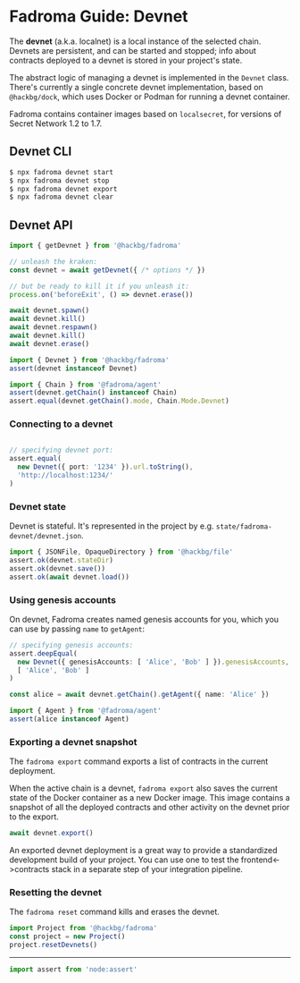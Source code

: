 # Fadroma Guide: Devnet

The **devnet** (a.k.a. localnet) is a local instance of the selected chain.
Devnets are persistent, and can be started and stopped; info about contracts
deployed to a devnet is stored in your project's state.

The abstract logic of managing a devnet is implemented in the `Devnet` class.
There's currently a single concrete devnet implementation, based on `@hackbg/dock`,
which uses Docker or Podman for running a devnet container.

Fadroma contains container images based on `localsecret`,
for versions of Secret Network 1.2 to 1.7.

## Devnet CLI

```sh
$ npx fadroma devnet start
$ npx fadroma devnet stop
$ npx fadroma devnet export
$ npx fadroma devnet clear
```

## Devnet API

```typescript
import { getDevnet } from '@hackbg/fadroma'

// unleash the kraken:
const devnet = await getDevnet({ /* options */ })

// but be ready to kill it if you unleash it:
process.on('beforeExit', () => devnet.erase())

await devnet.spawn()
await devnet.kill()
await devnet.respawn()
await devnet.kill()
await devnet.erase()

import { Devnet } from '@hackbg/fadroma'
assert(devnet instanceof Devnet)

import { Chain } from '@fadroma/agent'
assert(devnet.getChain() instanceof Chain)
assert.equal(devnet.getChain().mode, Chain.Mode.Devnet)
```

### Connecting to a devnet

```typescript

// specifying devnet port:
assert.equal(
  new Devnet({ port: '1234' }).url.toString(),
  'http://localhost:1234/'
)
```

### Devnet state

Devnet is stateful. It's represented in the project by e.g. `state/fadroma-devnet/devnet.json`.

```typescript
import { JSONFile, OpaqueDirectory } from '@hackbg/file'
assert.ok(devnet.stateDir)
assert.ok(devnet.save())
assert.ok(await devnet.load())
```

### Using genesis accounts

On devnet, Fadroma creates named genesis accounts for you,
which you can use by passing `name` to `getAgent`:

```typescript
// specifying genesis accounts:
assert.deepEqual(
  new Devnet({ genesisAccounts: [ 'Alice', 'Bob' ] }).genesisAccounts,
  [ 'Alice', 'Bob' ]
)

const alice = await devnet.getChain().getAgent({ name: 'Alice' })

import { Agent } from '@fadroma/agent'
assert(alice instanceof Agent)

```

### Exporting a devnet snapshot

The `fadroma export` command exports a list of contracts in the current deployment.

When the active chain is a devnet, `fadroma export` also saves the current state of the
Docker container as a new Docker image. This image contains a snapshot of all the deployed
contracts and other activity on the devnet prior to the export.

```typescript
await devnet.export()
```

An exported devnet deployment is a great way to provide a standardized development build
of your project. You can use one to test the frontend<->contracts stack in a separate step
of your integration pipeline.

### Resetting the devnet

The `fadroma reset` command kills and erases the devnet.

```typescript
import Project from '@hackbg/fadroma'
const project = new Project()
project.resetDevnets()
```

---

```typescript
import assert from 'node:assert'
```

